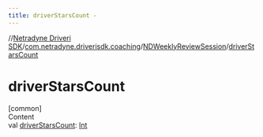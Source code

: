 ```yaml
---
title: driverStarsCount -
---
```

//[Netradyne Driveri SDK](../../index.md)/[com.netradyne.driverisdk.coaching](../index.md)/[NDWeeklyReviewSession](index.md)/[driverStarsCount](driver-stars-count.md)



# driverStarsCount  
[common]  
Content  
val [driverStarsCount](driver-stars-count.md): [Int](https://kotlinlang.org/api/latest/jvm/stdlib/kotlin/-int/index.html)  



